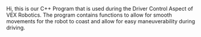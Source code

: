 Hi, this is our C++ Program that is used during the Driver Control Aspect of VEX Robotics. The program contains functions to allow for smooth movements for the robot to coast and allow for easy maneuverability during driving. 
